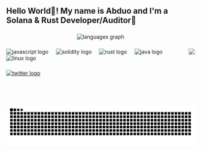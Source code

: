 <h2 align="left">Hello World👋! My name is Abduo and I'm a Solana & Rust Developer/Auditor🦀</h2>

###

<div align="center">
  <img src="https://github-readme-stats.vercel.app/api/top-langs?username=Abduovv&locale=en&hide_title=false&layout=compact&card_width=320&langs_count=5&theme=github_dark&hide_border=false" height="150" alt="languages graph"  />
</div>

###

<img align="right" height="150" src="https://media2.giphy.com/media/v1.Y2lkPTc5MGI3NjExbmVmaDJlbXozZ2J0ems5eDQyNTc1OGltZ3Bxc2xjb2o2Nnp3NGR3ZCZlcD12MV9pbnRlcm5hbF9naWZfYnlfaWQmY3Q9Zw/RbDKaczqWovIugyJmW/giphy.gif"  />

###

<div align="left">
  <img src="https://cdn.jsdelivr.net/gh/devicons/devicon/icons/javascript/javascript-original.svg" height="30" alt="javascript logo"  />
  <img width="12" />
  <img src="https://skillicons.dev/icons?i=solidity" height="30" alt="solidity logo"  />
  <img width="12" />
  <img src="https://skillicons.dev/icons?i=rust" height="30" alt="rust logo"  />
  <img width="12" />
  <img src="https://cdn.jsdelivr.net/gh/devicons/devicon/icons/java/java-original.svg" height="30" alt="java logo"  />
  <img width="12" />
  <img src="https://skillicons.dev/icons?i=linux" height="30" alt="linux logo"  />
</div>

###

<div align="left">
  <a href="https://x.com/AbduoVo" target="_blank">
    <img src="https://img.shields.io/static/v1?message=Twitter&logo=twitter&label=&color=1DA1F2&logoColor=white&labelColor=&style=for-the-badge" height="35" alt="twitter logo"  />
  </a>
</div>


###
<picture>
  <source media="(prefers-color-scheme: dark)" srcset="https://raw.githubusercontent.com/Abduovv/Abduovv/output/github-snake-dark.svg" />
  <source media="(prefers-color-scheme: light)" srcset="https://raw.githubusercontent.com/Abduovv/Abduovv/output/github-snake.svg" />
  <img alt="github-snake" src="https://raw.githubusercontent.com/Abduovv/Abduovv/output/github-snake.svg" />
</picture>
